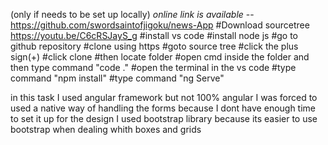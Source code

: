 (only if needs to be set up locally)
*online link is available* -- https://github.com/swordsaintofjigoku/news-App
#Download sourcetree  https://youtu.be/C6cRSJayS_g
#install vs code
#install node js
#go to github repository
#clone using https
#goto source tree
#click the plus sign(+)
#click clone 
#then locate folder
#open cmd inside the folder and then type command "code ."
#open the terminal in the vs code
#type command "npm install"
#type command "ng Serve"


in this task I used angular framework but not 100% angular I was forced to used a native way of handling the forms because I dont have enough time to set it up
for the design I used bootstrap library because its easier to use bootstrap when dealing whith boxes and grids
